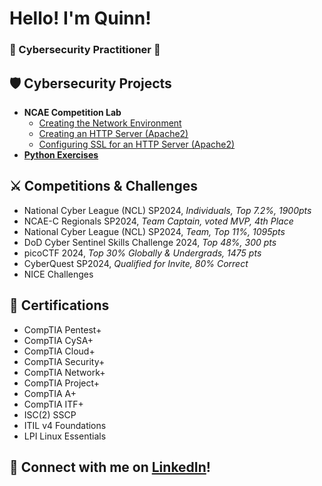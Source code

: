<h1>Hello! I'm Quinn!</h1>
<h3>👾 Cybersecurity Practitioner 🔐</h3>

<h2>🛡️ Cybersecurity Projects</h2>

- <b>NCAE Competition Lab</b>
  - [Creating the Network Environment](https://github.com/quinnanderson1/Competition_Lab_Creation)
  - [Creating an HTTP Server (Apache2)](https://github.com/quinnanderson1/Competition_Lab_HTTP)
  - [Configuring SSL for an HTTP Server (Apache2)](https://github.com/quinnanderson1/Competition_Lab_SSL)
- <b>[Python Exercises](https://github.com/quinnanderson1/100DaysofPython)</b>

<h2>⚔️ Competitions & Challenges</h2>

- National Cyber League (NCL) SP2024, <i>Individuals, Top 7.2%, 1900pts</i>
- NCAE-C Regionals SP2024, <i>Team Captain, voted MVP, 4th Place</i>
- National Cyber League (NCL) SP2024, <i>Team, Top 11%, 1095pts</i>
- DoD Cyber Sentinel Skills Challenge 2024, <i>Top 48%, 300 pts</i>
- picoCTF 2024, <i>Top 30% Globally & Undergrads, 1475 pts</i>
- CyberQuest SP2024, <i>Qualified for Invite, 80% Correct</i>
- NICE Challenges

<h2>📜 Certifications</h2>

- CompTIA Pentest+
- CompTIA CySA+
- CompTIA Cloud+
- CompTIA Security+
- CompTIA Network+
- CompTIA Project+
- CompTIA A+
- CompTIA ITF+
- ISC(2) SSCP
- ITIL v4 Foundations
- LPI Linux Essentials

<h2>🤝 Connect with me on <a href="https://www.linkedin.com/in/andersoq/">LinkedIn</a>!</h2>
